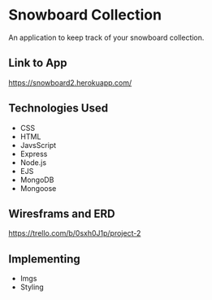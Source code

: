 # Snowboard Collection
An application to keep track of your snowboard collection.

## Link to App
https://snowboard2.herokuapp.com/


## Technologies Used
* CSS
* HTML
* JavsScript
* Express
* Node.js
* EJS
* MongoDB
* Mongoose



## Wiresframs and ERD
https://trello.com/b/0sxh0J1p/project-2






## Implementing 
* Imgs
* Styling
